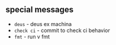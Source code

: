 ## special messages

- `deus` - deus ex machina
- `check ci` - commit to check ci behavior
- `fmt` - run v fmt
